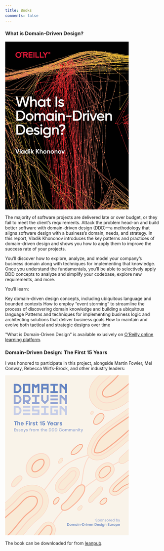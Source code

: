 ```yaml
---
title: Books
comments: false
---
```


### What is Domain-Driven Design?

[<img src="/images/whatisddd.jpg" alt="" width="400"/>](https://learning.oreilly.com/library/view/what-is-domain-driven/9781492057802/)

The majority of software projects are delivered late or over budget, or they fail to meet the client’s requirements. Attack the problem head-on and build better software with domain-driven design (DDD)—a methodology that aligns software design with a business’s domain, needs, and strategy. In this report, Vladik Khononov introduces the key patterns and practices of domain-driven design and shows you how to apply them to improve the success rate of your projects.

You’ll discover how to explore, analyze, and model your company’s business domain along with techniques for implementing that knowledge. Once you understand the fundamentals, you’ll be able to selectively apply DDD concepts to analyze and simplify your codebase, explore new requirements, and more.

You’ll learn:

Key domain-driven design concepts, including ubiquitous language and bounded contexts
How to employ “event storming” to streamline the process of discovering domain knowledge and building a ubiquitous language
Patterns and techniques for implementing business logic and architecting solutions that deliver business goals
How to maintain and evolve both tactical and strategic designs over time

"What is Domain-Driven Design" is available exlusively on [O'Reilly online learning platform](https://learning.oreilly.com/library/view/what-is-domain-driven/9781492057802/).

### Domain-Driven Design: The First 15 Years

I was honored to participate in this project, alongside Martin Fowler, Mel Conway, Rebecca Wirfs-Brock, and other industry leaders:

[<img src="/images/ddd15years.png" alt="" width="400"/>](https://leanpub.com/ddd_first_15_years)

The book can be downloaded for from [leanpub](https://leanpub.com/ddd_first_15_years).